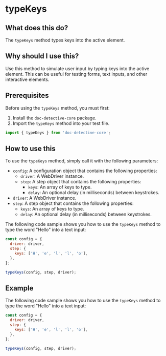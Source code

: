 
  
   # **typeKeys**

## What does this do?

The `typeKeys` method types keys into the active element.

## Why should I use this?

Use this method to simulate user input by typing keys into the active element. This can be useful for testing forms, text inputs, and other interactive elements.

## Prerequisites

Before using the `typeKeys` method, you must first:

1.  Install the `doc-detective-core` package.
2.  Import the `typeKeys` method into your test file.

```javascript
import { typeKeys } from 'doc-detective-core';
```

## How to use this

To use the `typeKeys` method, simply call it with the following parameters:

* `config`: A configuration object that contains the following properties:
    * `driver`: A WebDriver instance.
    * `step`: A step object that contains the following properties:
        * `keys`: An array of keys to type.
        * `delay`: An optional delay (in milliseconds) between keystrokes.
* `driver`: A WebDriver instance.
* `step`: A step object that contains the following properties:
    * `keys`: An array of keys to type.
    * `delay`: An optional delay (in milliseconds) between keystrokes.

The following code sample shows you how to use the `typeKeys` method to type the word "Hello" into a text input:

```javascript
const config = {
  driver: driver,
  step: {
    keys: ['H', 'e', 'l', 'l', 'o'],
  },
};

typeKeys(config, step, driver);
```

## Example

The following code sample shows you how to use the `typeKeys` method to type the word "Hello" into a text input:

```javascript
const config = {
  driver: driver,
  step: {
    keys: ['H', 'e', 'l', 'l', 'o'],
  },
};

typeKeys(config, step, driver);
```
  
  